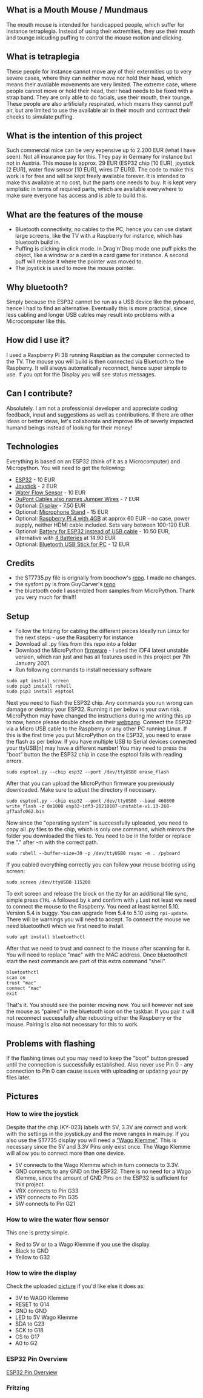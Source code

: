 ## What is a Mouth Mouse / Mundmaus
The mouth mouse is intended for handicapped people, which suffer for instance tetraplegia. Instead of using their extremities, they use their mouth and tounge inlcuding puffing to control the mouse motion and clicking.
## What is tetraplegia
These people for instance cannot move any of their extermities up to very severe cases, where they can neither move nor hold their head, which means their available movements are very limited.
The extreme case, where people cannot move or hold their head, their head needs to be fixed with a strap band. They are only able to do facials, use their mouth, their tounge.
These people are also artificially respirated, which means they cannot puff air, but are limited to use the available air in their mouth and contract their cheeks to simulate puffing.
## What is the intention of this project
Such commercial mice can be very expensive up to 2.200 EUR (what I have seen). Not all insurance pay for this. They pay in Germany for instance but not in Austria.
This mouse is approx. 29 EUR (ESP32 chip [10 EUR], joystick [2 EUR], water flow sensor [10 EUR], wires [7 EUR]). The code to make this work is for free and will be kept freely available forever.
It is intended to make this available at no cost, but the parts one needs to buy. It is kept very simplistic in terms of required parts, which are available everywhere to make sure everyone has access and is able to build this.
## What are the features of the mouse
* Bluetooth connectivity, no cables to the PC, hence you can use distant large screens, like the TV with a Raspberry for instance, which has bluetooth build in.
* Puffing is clicking in click mode. In Drag'n'Drop mode one puff picks the object, like a window or a card in a card game for instance. A second puff will release it where the pointer was moved to.
* The joystick is used to move the mouse pointer.
## Why bluetooth?
Simply because the ESP32 cannot be run as a USB device like the pyboard, hence I had to find an alternative. Eventually this is more practical, since less cabling and longer USB cables may result into problems with a Microcomputer like this.
## How did I use it?
I used a Raspberry PI 3B running Raspbian as the computer connected to the TV. The mouse you will build is then connected via Bluetooth to the Raspberry. It will always automatically reconnect, hence super simple to use. If you opt for the Display you will see status messages.
## Can I contribute?
Absolutely. I am not a professionial developer and appreciate coding feedback, input and suggestions as well as contributions. If there are other ideas or better ideas, let's collaborate and improve life of severly impacted humand beings instead of looking for their money!
## Technologies
Everything is based on an ESP32 (think of it as a Microcomputer) and Micropython.
You will need to get the following:
* [ESP32](https://smile.amazon.de/AZDelivery-ESP32-NodeMCU-gratis-eBook/dp/B07Z83MF5W/ref=sr_1_4?__mk_de_DE=%C3%85M%C3%85%C5%BD%C3%95%C3%91&dchild=1&keywords=esp32+azdelivery&qid=1610048309&sr=8-4) - 10 EUR
* [Joystick](https://smile.amazon.de/gp/product/B07CKCBHF4/ref=ppx_yo_dt_b_asin_title_o07_s00?ie=UTF8&psc=1) - 2 EUR
* [Water Flow Sensor](https://smile.amazon.de/gp/product/B073VJQMJJ/ref=ppx_yo_dt_b_asin_title_o05_s00?ie=UTF8&psc=1) - 10 EUR
* [DuPont Cables also names Jumper Wires](https://smile.amazon.de/Female-Female-Male-Female-Male-Male-Steckbr%C3%BCcken-Drahtbr%C3%BCcken-bunt/dp/B01EV70C78/ref=sr_1_18?dchild=1&keywords=dupont&qid=1610058026&sr=8-18) - 7 EUR
* Optional: [Display](https://smile.amazon.de/gp/product/B078J5TS2G/ref=ppx_yo_dt_b_search_asin_title?ie=UTF8&psc=1) - 7.50 EUR
* Optional: [Microphone Stand](https://smile.amazon.de/Adam-Stands-S5B-Mikrofonst%C3%A4nder-Schwenkarm/dp/B001W6WDNI/ref=psdc_5759560031_t1_B019NY2PKG) - 15 EUR
* Optional: [Raspberry PI 4 with 4GB](https://smile.amazon.de/Raspberry-Pi-ARM-Cortex-A72-Bluetooth-Micro-HDMI/dp/B07TC2BK1X/ref=sr_1_3?__mk_de_DE=%C3%85M%C3%85%C5%BD%C3%95%C3%91&crid=10TENZVLWRRGR&dchild=1&keywords=raspberry+pi+4&qid=1610051320&quartzVehicle=812-409&replacementKeywords=raspberry+pi&sprefix=raspberry+%2Caps%2C195&sr=8-3) at approx 60 EUR - no case, power supply, neither HDMI cable included. Sets vary between 100-120 EUR.
* Optional: [Battery for ESP32 instead of USB cable](https://smile.amazon.de/gp/product/B0822Q4VS4/ref=ppx_yo_dt_b_asin_title_o01_s00?ie=UTF8&psc=1) - 10.50 EUR, alternative with [4 Batteries](https://smile.amazon.de/gp/product/B082MFWC7H/ref=ppx_yo_dt_b_asin_title_o02_s00?ie=UTF8&psc=1) at 14.90 EUR
* Optional: [Bluetooth USB Stick for PC](https://smile.amazon.de/gp/product/B009ZIILLI/ref=ppx_yo_dt_b_asin_title_o01_s00?ie=UTF8&psc=1) - 12 EUR
## Credits
* the ST7735.py file is orignally from boochow's [repo](https://github.com/boochow/MicroPython-ST7735). I made no changes.
* the sysfont.py is from GuyCarver's [repo](https://github.com/GuyCarver/MicroPython/blob/master/lib/sysfont.py)
* the bluetooth code I assembled from samples from MicroPython. Thank you very much for this!!!
## Setup
* Follow the fritzing for cabling the different pieces
Ideally run Linux for the next steps - use the Raspberry for instance
* Download all .py files from this repo into a folder
* Download the MicroPython [firmware](http://micropython.org/download/esp32/) - I used the IDF4 latest unstable version, which ran just and has all features used in this project per 7th January 2021.
* Run following commands to install necessary software
```
sudo apt install screen
sudo pip3 install rshell
sudo pip3 install esptool
```
Next you need to flash the ESP32 chip. Any commands you run wrong can damage or destroy your ESP32. Running it per below is your own risk. MicroPython may have changed the instructions during me writing this up to now, hence please double check on their [webpage](http://micropython.org/download/esp32/).
Connect the ESP32 via a Micro USB cable to the Raspberry or any other PC running Linux. If this is the first time you put MicroPython on the ESP32, you need to erase the flash as per below. If you have multiple USB to Serial devices connected your ttyUSB[n] may have a different number!
You may need to press the "boot" button the the ESP32 chip in case the esptool fails with reading errors.
```
sudo esptool.py --chip esp32 --port /dev/ttyUSB0 erase_flash
```
After that you can upload the MicroPython firmware you previously downloaded. Make sure to adjust the directory if necessary.
```
sudo esptool.py --chip esp32 --port /dev/ttyUSB0 --baud 460800 write_flash -z 0x1000 esp32-idf3-20210107-unstable-v1.13-268-gf7aafc062.bin
```
Now since the "operating system" is successfully uploaded, you need to copy all .py files to the chip, which is only one command, which mirrors the folder you downloaded the files to. You need to be in the folder or replace the "." after -m with the correct path.
```
sudo rshell --buffer-size=30 -p /dev/ttyUSB0 rsync -m . /pyboard
```
If you cabled everything correctly you can follow your mouse booting using screen:
```
sudo screen /dev/ttyUSB0 115200
```
To exit screen and release the block on the tty for an additional file sync, simple press `CTRL-A` followed by `k` and confirm with `y`
Last not least we need to connect the mouse to the Raspberry. You need at least kernel 5.10. Version 5.4 is buggy. You can upgrade from 5.4 to 5.10 using `rpi-update`. There will be warnings you will need to accept. To connect the mouse we need bluetoothctl which we first need to install.
```
sudo apt install bluetoothctl
```
After that we need to trust and connect to the mouse after scanning for it. You will need to replace "mac" with the MAC address. Once bluetoothctl start the next commands are part of this extra command "shell".
```
bluetoothctl
scan on
trust "mac"
connect "mac"
exit
```
That's it. You should see the pointer moving now. You will however not see the mouse as "paired" in the bluetooth icon on the taskbar. If you pair it will not reconnect successfully after rebooting either the Raspberry or the mouse. Pairing is also not necessary for this to work.
## Problems with flashing
If the flashing times out you may need to keep the "boot" button pressed until the connection is successfully established. Also never use Pin 0 - any connection to Pin 0 can cause issues with uploading or updating your py files later. 
## Pictures
### How to wire the joystick
Despite that the chip (KY-023) labels with 5V, 3.3V are correct and work with the settings in the joystick.py and the move ranges in main.py.
If you also use the ST7735 display you will need a ["Wago Klemme"](https://smile.amazon.de/gp/product/B0107SYYGU/ref=ppx_yo_dt_b_asin_title_o01_s00?ie=UTF8&psc=1). This is necessary since the 5V and 3.3V Pins only exist once. The Wago Klemme will allow you to connect more than one device.
* 5V connects to the Wago Klemme which in turn connects to 3.3V.
* GND connects to any GND on the ESP32. There is no need for a Wago Klemme, since the amount of GND Pins on the ESP32 is sufficient for this project.
* VRX connects to Pin G33
* VRY connects to Pin G35
* SW connects to Pin G21
### How to wire the water flow sensor
This one is pretty simple.
* Red to 5V or to a Wago Klemme if you use the display.
* Black to GND
* Yellow to G32
### How to wire the display
Check the uploaded [picture](https://github.com/mibragri/mouthMouse/blob/main/wiring/wire-display.png) if you'd like else it does as:
* 3V to WAGO Klemme
* RESET  to G14
* GND to GND
* LED to 5V Wago Klemme
* SDA to G23
* SCK to G18
* CS to G17
* A0 to G2
### ESP32 Pin Overview
[ESP32 Pin Overview](https://github.com/mibragri/mouthMouse/blob/main/wiring/ESP32-Pins.png)
### Fritzing
[]()

